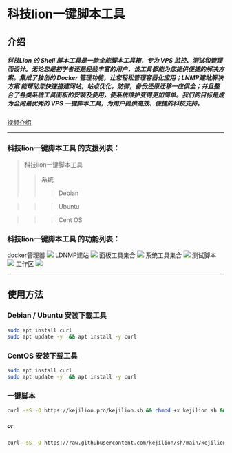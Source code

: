 # 科技lion一键脚本工具

## 介绍
##### 科技Lion 的 Shell 脚本工具是一款全能脚本工具箱，专为 VPS 监控、测试和管理而设计。无论您是初学者还是经验丰富的用户，该工具都能为您提供便捷的解决方案。集成了独创的 Docker 管理功能，让您轻松管理容器化应用；LNMP建站解决方案 能帮助您快速搭建网站，站点优化，防御，备份还原迁移一应俱全；并且整合了各类系统工具面板的安装及使用，使系统维护变得更加简单。我们的目标是成为全网最优秀的 VPS 一键脚本工具，为用户提供高效、便捷的科技支持。
[视频介绍](https://www.youtube.com/watch?v=0o7oH3Dit70&t=211s)
***

### 科技lion一键脚本工具 的支援列表：
>科技lion一键脚本工具
>>系统
>>>Debian

>>>Ubuntu

>>>Cent OS

### 科技lion一键脚本工具 的功能列表：
docker管理器
![](https://blogger.googleusercontent.com/img/a/AVvXsEii1wDyY0zmAdcjOGpxjeRBsxOgvPQEmQZWGLFnU1w9yVzlkXTlvDzNJughOmKRVwVds8dK6oreIjw8IPiNQ6zkj7Aj9tbVS0_1hxa2UtxkjkEUGOAkSpHQ49ry4V79yINWV9hfg0xG0mjoEIWkVUswpKfwMPklUn0PNqmvPuo9nzdb7gs5eKqobThD7Xc=w387-h400)
LDNMP建站
![](https://blogger.googleusercontent.com/img/a/AVvXsEjQk010nD4NoZEKTEuVpPOs6G4PcuO3warRudma5_NLHjVVKhNu32OGfWnnr12VVqdKK1XNgOc4lbNHVGr2U4owazXHUIKy60eOoqiSwuokISHd5CXaXfim8IDWVYmtJpsEB1GT6x7DZvbgffHPXGpYSNGz88OWLVxoceZ792CHIfdCHyjWyfZ6ys72rgg=w350-h400)
面板工具集合
![](https://blogger.googleusercontent.com/img/a/AVvXsEjQhcoUYdXGPTcZjja22LYTufEq1u2qxjOuhsTk_6uakix5SaqcLb_JCfidPjVuAIBHC4I6qYGCQPKtynnxzcucb1iNpYJ_BfOHzCEachj5pt2Z5eey9IP1-4nh1qAujeKjtclPnN7_vYzkO6fFxZnxWSCgriruwkhap9LpjHkvPsHdWjT_zwXEHnhUN4k=w400-h169)
系统工具集合
![](https://blogger.googleusercontent.com/img/a/AVvXsEigBUU5o6HEMwEYa3EgPrk1nCyKu-SPNWu99sbP1ukDeNXVwy3wEHVqQ_KuV9ZRmtb0SQqECv5eTrltdzwF8js2oIQAG9WreMVzjoYn5gGzMcrxjMb8nQdcwfdL6kBFkEsCCE2FJ2lQmfehhhfCCNKtFLC-Uk-H6mf5iHX_6ojGu6gCIZ9f5gdB4FI495g=w367-h400)
测试脚本
![](https://blogger.googleusercontent.com/img/a/AVvXsEg44TIXp3IEBAmoZtbJeKyBzcvJtDMq4_My-KfGOMQwDgzQM26d8BBmG_ngN1ImlH5cnNmsYJKbx8RR7OyYQZNwAoyDHfidH0MLFze8TuIkcLSKOeGkvGdPGCyuoJGl7dgr2RYuEs69bfcmTJvOnyGsrWl59BElj1NSBSQWrDtKo_5eV6dzV1kcryL8QrE=w400-h390)
工作区
![](https://blogger.googleusercontent.com/img/a/AVvXsEi378VSIPqR4h5zxcqZljHRogDvuEHVx-Z7Bp855RYCDlwHfzGjxn_hrEHGe6YlOPMeEloTC8qBO_jocZLavsSojYjPM2E3XQIg7t1nxA5AhJRwb8jKDx1tgvvol9wqu0X8ftUNO9Tu5mQ_nni51-ipV2bgXkK_XpufvRHA1b7yB-naf_OIdOIRpBa1IyA=w400-h307)
***

## 使用方法
### Debian / Ubuntu 安装下载工具
```bash
sudo apt install curl
sudo apt update -y  && apt install -y curl
```
### CentOS 安装下载工具
```bash
sudo apt install curl
sudo apt update -y  && apt install -y curl
```
### 一键脚本
```bash
curl -sS -O https://kejilion.pro/kejilion.sh && chmod +x kejilion.sh && ./kejilion.sh
```
##### or
```bash
curl -sS -O https://raw.githubusercontent.com/kejilion/sh/main/kejilion.sh && chmod +x kejilion.sh && ./kejilion.sh
```
